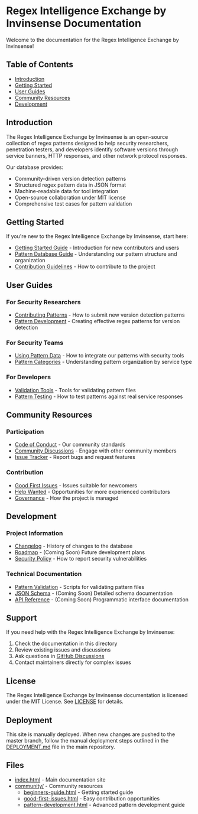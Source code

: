 # Regex Intelligence Exchange by Invinsense Documentation

Welcome to the documentation for the Regex Intelligence Exchange by Invinsense!

## Table of Contents
- [Introduction](#introduction)
- [Getting Started](#getting-started)
- [User Guides](#user-guides)
- [Community Resources](#community-resources)
- [Development](#development)

## Introduction

The Regex Intelligence Exchange by Invinsense is an open-source collection of regex patterns designed to help security researchers, penetration testers, and developers identify software versions through service banners, HTTP responses, and other network protocol responses.

Our database provides:
- Community-driven version detection patterns
- Structured regex pattern data in JSON format
- Machine-readable data for tool integration
- Open-source collaboration under MIT license
- Comprehensive test cases for pattern validation

## Getting Started

If you're new to the Regex Intelligence Exchange by Invinsense, start here:

- [Getting Started Guide](community/beginners-guide.html) - Introduction for new contributors and users
- [Pattern Database Guide](community/pattern-development.html) - Understanding our pattern structure and organization
- [Contribution Guidelines](../patterns/CONTRIBUTING.md) - How to contribute to the project

## User Guides

### For Security Researchers
- [Contributing Patterns](../patterns/CONTRIBUTING.md) - How to submit new version detection patterns
- [Pattern Development](community/pattern-development.html) - Creating effective regex patterns for version detection

### For Security Teams
- [Using Pattern Data](../patterns/README.md) - How to integrate our patterns with security tools
- [Pattern Categories](../patterns/README.md) - Understanding pattern organization by service type

### For Developers
- [Validation Tools](../tools/README.md) - Tools for validating pattern files
- [Pattern Testing](../tools/README.md) - How to test patterns against real service responses

## Community Resources

### Participation
- [Code of Conduct](../CODE_OF_CONDUCT.md) - Our community standards
- [Community Discussions](https://github.com/Invinsense/Regex-Intelligence-Exchange-by-Invinsense/discussions) - Engage with other community members
- [Issue Tracker](https://github.com/Invinsense/Regex-Intelligence-Exchange-by-Invinsense/issues) - Report bugs and request features

### Contribution
- [Good First Issues](https://github.com/Invinsense/Regex-Intelligence-Exchange-by-Invinsense/issues?q=is%3Aissue+is%3Aopen+label%3A%22good+first+issue%22) - Issues suitable for newcomers
- [Help Wanted](https://github.com/Invinsense/Regex-Intelligence-Exchange-by-Invinsense/issues?q=is%3Aissue+is%3Aopen+label%3A%22help+wanted%22) - Opportunities for more experienced contributors
- [Governance](#) - How the project is managed

## Development

### Project Information
- [Changelog](../RELEASE.md) - History of changes to the database
- [Roadmap](#) - (Coming Soon) Future development plans
- [Security Policy](../SECURITY.md) - How to report security vulnerabilities

### Technical Documentation
- [Pattern Validation](../tools/validate-new-pattern.py) - Scripts for validating pattern files
- [JSON Schema](#) - (Coming Soon) Detailed schema documentation
- [API Reference](#) - (Coming Soon) Programmatic interface documentation

## Support

If you need help with the Regex Intelligence Exchange by Invinsense:

1. Check the documentation in this directory
2. Review existing issues and discussions
3. Ask questions in [GitHub Discussions](https://github.com/Invinsense/Regex-Intelligence-Exchange-by-Invinsense/discussions)
4. Contact maintainers directly for complex issues

## License

The Regex Intelligence Exchange by Invinsense documentation is licensed under the MIT License. See [LICENSE](../LICENSE) for details.

## Deployment

This site is manually deployed. When new changes are pushed to the master branch, follow the manual deployment steps outlined in the [DEPLOYMENT.md](../DEPLOYMENT.md) file in the main repository.

## Files

- [index.html](index.html) - Main documentation site
- [community/](community/) - Community resources
  - [beginners-guide.html](community/beginners-guide.html) - Getting started guide
  - [good-first-issues.html](community/good-first-issues.html) - Easy contribution opportunities
  - [pattern-development.html](community/pattern-development.html) - Advanced pattern development guide